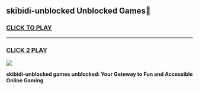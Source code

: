 
## skibidi-unblocked Unblocked Games👋
<h3>
<a href="https://news.freeplayer.one?title=skibidi-unblocked&ref=16F">CLICK TO PLAY</a></h3>
<hr>

<h3>
<a href="https://news.freeplayer.one?title=skibidi-unblocked&ref=16F">CLICK 2 PLAY</a>
  
</h3>

<a href="https://news.freeplayer.one?title=skibidi-unblocked&ref=16F/"><img src="https://clearcache.store/games.png"></a>


**skibidi-unblocked games unblocked: Your Gateway to Fun and Accessible Online Gaming**

